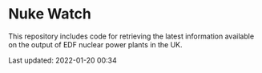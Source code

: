 # Nuke Watch

This repository includes code for retrieving the latest information available on the output of EDF nuclear power plants in the UK.

Last updated: 2022-01-20 00:34
